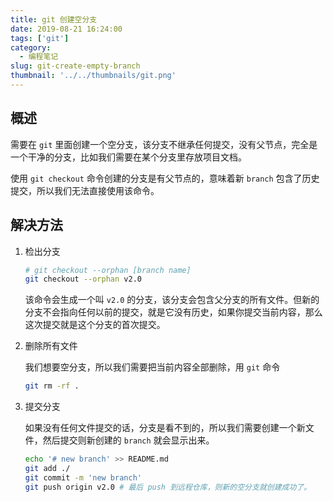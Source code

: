 ```yaml
---
title: git 创建空分支
date: 2019-08-21 16:24:00
tags: ['git']
category:
  - 编程笔记
slug: git-create-empty-branch
thumbnail: '../../thumbnails/git.png'
---
```


## 概述

需要在 `git` 里面创建一个空分支，该分支不继承任何提交，没有父节点，完全是一个干净的分支，比如我们需要在某个分支里存放项目文档。

使用 `git checkout` 命令创建的分支是有父节点的，意味着新 `branch` 包含了历史提交，所以我们无法直接使用该命令。

## 解决方法

1. 检出分支

   ```bash
   # git checkout --orphan [branch name]
   git checkout --orphan v2.0
   ```

   该命令会生成一个叫 `v2.0` 的分支，该分支会包含父分支的所有文件。但新的分支不会指向任何以前的提交，就是它没有历史，如果你提交当前内容，那么这次提交就是这个分支的首次提交。

2. 删除所有文件

   我们想要空分支，所以我们需要把当前内容全部删除，用 `git` 命令

   ```bash
   git rm -rf .
   ```

3. 提交分支

   如果没有任何文件提交的话，分支是看不到的，所以我们需要创建一个新文件，然后提交则新创建的 `branch` 就会显示出来。

   ```bash
   echo '# new branch' >> README.md
   git add ./
   git commit -m 'new branch'
   git push origin v2.0 # 最后 push 到远程仓库，则新的空分支就创建成功了。
   ```
